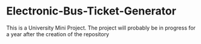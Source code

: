 # Electronic-Bus-Ticket-Generator
This is a University Mini Project. The project will probably be in progress for a year after the creation of the repository

